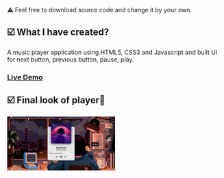 ⚠️ Feel free to download source code and change it by your own.
<h2>☑️ What I have created?</h2>
<p>A music player application using HTML5, CSS3 and Javascript and built UI for next button, previous button, pause, play. 
<h3><a href="https://music-player-js.herokuapp.com/">Live Demo</a></h3>
<h2>☑️ Final look of player🎵</h2>
<img src="player.png" alt="Player" width="50%" height="70%">
